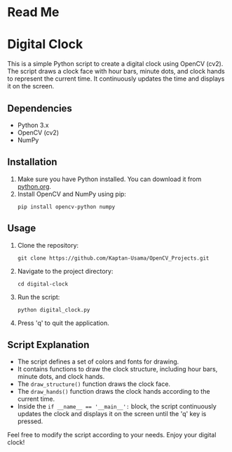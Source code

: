 # Read Me
# Digital Clock

This is a simple Python script to create a digital clock using OpenCV (cv2). The script draws a clock face with hour bars, minute dots, and clock hands to represent the current time. It continuously updates the time and displays it on the screen.

## Dependencies
- Python 3.x
- OpenCV (cv2)
- NumPy

## Installation
1. Make sure you have Python installed. You can download it from [python.org](https://www.python.org/).
2. Install OpenCV and NumPy using pip:
    ```
    pip install opencv-python numpy
    ```

## Usage
1. Clone the repository:
    ```
    git clone https://github.com/Kaptan-Usama/OpenCV_Projects.git
    ```
2. Navigate to the project directory:
    ```
    cd digital-clock
    ```
3. Run the script:
    ```
    python digital_clock.py
    ```
4. Press 'q' to quit the application.

## Script Explanation
- The script defines a set of colors and fonts for drawing.
- It contains functions to draw the clock structure, including hour bars, minute dots, and clock hands.
- The `draw_structure()` function draws the clock face.
- The `draw_hands()` function draws the clock hands according to the current time.
- Inside the `if __name__ == '__main__':` block, the script continuously updates the clock and displays it on the screen until the 'q' key is pressed.

Feel free to modify the script according to your needs. Enjoy your digital clock!
